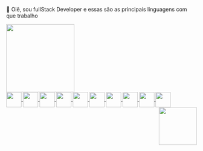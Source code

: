 👋 Oiê, sou fullStack Developer e essas são as principais linguagens com que trabalho 

<div>
  <a href="https://github.com/itielly">
  <img height="180em" src="https://github-readme-stats.vercel.app/api/top-langs/?username=itielly&layout=compact&theme=dracula" /> 
</div>

<div style="align-items: center">
  <img align="center" height="40" width="40" src="https://cdn.jsdelivr.net/gh/devicons/devicon/icons/javascript/javascript-plain.svg" />
  <img align="center" height="40" width="40" src="https://cdn.jsdelivr.net/gh/devicons/devicon/icons/typescript/typescript-plain.svg" />
  <img align="center" height="40" width="40" src="https://cdn.jsdelivr.net/gh/devicons/devicon/icons/react/react-original.svg" />
  <img align="center" height="40" width="40" src="https://cdn.jsdelivr.net/gh/devicons/devicon/icons/nestjs/nestjs-plain.svg" />
  <img align="center" height="40" width="40" src="https://cdn.jsdelivr.net/gh/devicons/devicon/icons/css3/css3-original.svg" />
  <img align="center" height="40" width="40" src="https://cdn.jsdelivr.net/gh/devicons/devicon/icons/html5/html5-original.svg" />
  <img align="center" height="40" width="40" src="https://cdn.jsdelivr.net/gh/devicons/devicon/icons/docker/docker-original.svg" />
  <img align="center" height="40" width="40" src="https://cdn.jsdelivr.net/gh/devicons/devicon/icons/mysql/mysql-original.svg" />
  <img align="center" height="40" width="40" src="https://cdn.jsdelivr.net/gh/devicons/devicon/icons/php/php-original.svg" />
  <img align="center" height="40" width="40" src="https://cdn.jsdelivr.net/gh/devicons/devicon/icons/symfony/symfony-original.svg" />
   <img align="right" height="100" width="100" src="https://cdn.discordapp.com/attachments/880176805078790156/1157446365538951308/picasion.com_9ed8ba550d017df8dd99ce2a948afe7c.gif?ex=6518a36d&is=651751ed&hm=11ad89c74c7c42fcba052eabf75067bb25a603f1fb6c389f986e2e40d2e77fd1&" /> 
</div>
